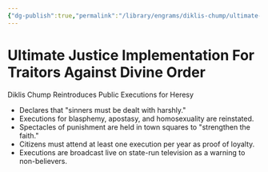 ```yaml
---
{"dg-publish":true,"permalink":"/library/engrams/diklis-chump/ultimate-justice-implementation-for-traitors-against-divine-order/","tags":["DC/Religion","DC/AS4"]}
---
```


# Ultimate Justice Implementation For Traitors Against Divine Order
Diklis Chump Reintroduces Public Executions for Heresy
- Declares that "sinners must be dealt with harshly."  
- Executions for blasphemy, apostasy, and homosexuality are reinstated.  
- Spectacles of punishment are held in town squares to "strengthen the faith."  
- Citizens must attend at least one execution per year as proof of loyalty.  
- Executions are broadcast live on state-run television as a warning to non-believers.
